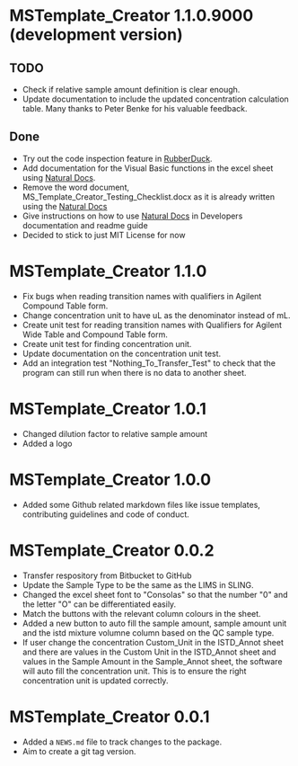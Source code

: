 # MSTemplate_Creator 1.1.0.9000 (development version)

## TODO

* Check if relative sample amount definition is clear enough.
* Update documentation to include the updated concentration calculation table. Many thanks to Peter Benke for his valuable feedback.


## Done
* Try out the code inspection feature in [RubberDuck](http://rubberduckvba.com/).
* Add documentation for the Visual Basic functions in the excel sheet using [Natural Docs](https://www.naturaldocs.org/).
* Remove the word document, MS_Template_Creator_Testing_Checklist.docx as it is already written using the [Natural Docs](https://www.naturaldocs.org/)
* Give instructions on how to use [Natural Docs](https://www.naturaldocs.org/) in Developers documentation and readme guide
* Decided to stick to just MIT License for now

# MSTemplate_Creator 1.1.0

* Fix bugs when reading transition names with qualifiers in Agilent Compound Table form.
* Change concentration unit to have uL as the denominator instead of mL.
* Create unit test for reading transition names with Qualifiers for Agilent Wide Table and Compound Table form.
* Create unit test for finding concentration unit.
* Update documentation on the concentration unit test.
* Add an integration test "Nothing_To_Transfer_Test" to check that the program can still run when there is no data to another sheet.


# MSTemplate_Creator 1.0.1

* Changed dilution factor to relative sample amount
* Added a logo

# MSTemplate_Creator 1.0.0

* Added some Github related markdown files like issue templates, contributing guidelines and code of conduct.

# MSTemplate_Creator 0.0.2

* Transfer respository from Bitbucket to GitHub
* Update the Sample Type to be the same as the LIMS in SLING.
* Changed the excel sheet font to "Consolas" so that the number "0" and the letter "O" can be differentiated easily.
* Match the buttons with the relevant column colours in the sheet.
* Added a new button to auto fill the sample amount, sample amount unit and the istd mixture volumne column based on the QC sample type.
* If user change the concentration Custom_Unit in the ISTD_Annot sheet and there are values in the Custom Unit in the ISTD_Annot sheet and values in the Sample Amount in the Sample_Annot sheet, the software will auto fill the concentration unit. This is to ensure the right concentration unit is updated correctly.

# MSTemplate_Creator 0.0.1

* Added a `NEWS.md` file to track changes to the package.
* Aim to create a git tag version.
